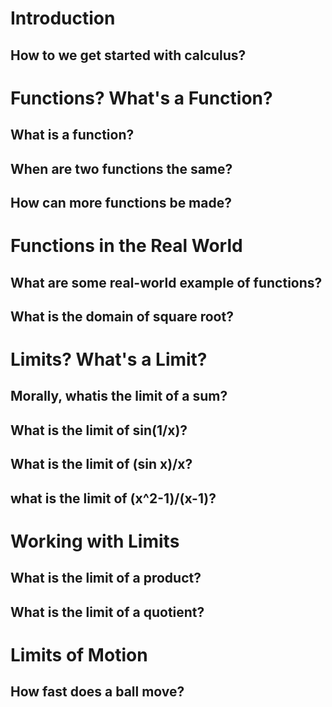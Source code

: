 # Introduction 
## How to we get started with calculus?

# Functions? What's a Function?
## What is a function?
## When are two functions the same?
## How can more functions be made?

# Functions in the Real World
## What are some real-world example of functions?
## What is the domain of square root?

# Limits? What's a Limit?
## Morally, whatis the limit of a sum?
## What is the limit of sin(1/x)?
## What is the limit of (sin x)/x?
## what is the limit of (x^2-1)/(x-1)?

# Working with Limits
## What is the limit of a product?
## What is the limit of a quotient?

# Limits of Motion
## How fast does a ball move?
